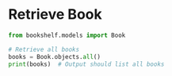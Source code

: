 # Retrieve Book

```python
from bookshelf.models import Book

# Retrieve all books
books = Book.objects.all()
print(books)  # Output should list all books
